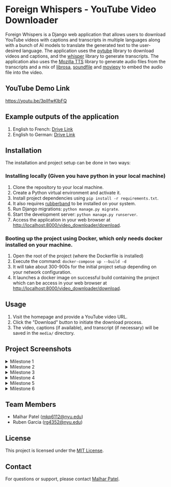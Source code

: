# Foreign Whispers - YouTube Video Downloader

Foreign Whispers is a Django web application that allows users to download YouTube videos with captions and transcripts in multiple languages along with a bunch of AI models to translate the generated text to the user-desired language. The application uses the [pytube](https://pytube.io/) library to download videos and captions, and the [whisper](https://github.com/openai/whisper) library to generate transcripts. The application also uses the [Mozilla TTS](https://tts.readthedocs.io/en/latest/tutorial_for_nervous_beginners.html) library to generate audio files from the transcripts and a mix of [librosa](https://librosa.org/), [soundfile](https://python-soundfile.readthedocs.io/en/0.11.0/) and [moviepy](https://zulko.github.io/moviepy/) to embed the audio file into the video.

## YouTube Demo Link
https://youtu.be/3plIfwKIbFQ

## Example outputs of the application
1. English to French: [Drive Link](https://drive.google.com/file/d/1Bulh9-KI_4KIDMoORQqxYUGn4zX2sFqL/view?usp=sharing)
2. English to German: [Drive Link](https://drive.google.com/file/d/1_aJITS4zPovRrP60tHlpvwf2Z85H3jkE/view?usp=sharing)


## Installation
The installation and project setup can be done in two ways:
### Installing locally (Given you have python in your local machine)
1. Clone the repository to your local machine.
2. Create a Python virtual environment and activate it.
3. Install project dependencies using `pip install -r requirements.txt`.
4. It also requires [rubberband](https://breakfastquay.com/rubberband/index.html) to be installed on your system.
5. Run Django migrations: `python manage.py migrate`.
6. Start the development server: `python manage.py runserver`.
7. Access the application in your web browser at [http://localhost:8000/video_downloader/download](http://localhost:8000/video_downloader/download/).
### Booting up the project using Docker, which only needs docker installed on your machine.
1. Open the root of the project (where the Dockerfile is installed)
2. Execute the command: `docker-compose up --build -d`
3. It will take about 300-900s for the initial project setup depending on your network configuration.
4. It launches a docker image on successful build containing the project which can be access in your web browser at [http://localhost:8000/video_downloader/download](http://localhost:8000/video_downloader/download/).


## Usage

1. Visit the homepage and provide a YouTube video URL.
2. Click the "Download" button to initiate the download process.
3. The video, captions (if available), and transcript (if necessary) will be saved in the `media/` directory.

## Project Screenshots

<details>
<summary>Milestone 1</summary>
  
![image](https://github.com/Leofierus/foreign-whispers/assets/51908556/d0e3fcac-bd56-4aa2-846f-4bbd6e03b50d)
![image](https://github.com/Leofierus/foreign-whispers/assets/51908556/c5b10734-8e21-4a69-9e43-38b7dafae349)
![image](https://github.com/Leofierus/foreign-whispers/assets/51908556/1fc2c275-4161-499f-bb95-e8dd96e912c8)
![image](https://github.com/Leofierus/foreign-whispers/assets/51908556/704e92ed-1146-4af5-ad6f-10089de3afe1)
</details>

<details>
<summary>Milestone 2</summary>
  
![image](https://github.com/Leofierus/foreign-whispers/assets/51908556/84728d52-3755-4024-8d8a-298f3d56f51a)
![image](https://github.com/Leofierus/foreign-whispers/assets/51908556/c5b10734-8e21-4a69-9e43-38b7dafae349)
![image](https://github.com/Leofierus/foreign-whispers/assets/51908556/eaf2baad-9eab-4e5d-9bc4-0c528e12c769)
![image](https://github.com/Leofierus/foreign-whispers/assets/51908556/8bd6070b-dafd-4be5-adcd-24b85a60e9a2)
![image](https://github.com/Leofierus/foreign-whispers/assets/51908556/b0c984ff-3d44-4e92-ba20-87c0ab5ce9e7)
</details>

<details>
<summary>Milestone 3</summary>
  
![image](https://github.com/Leofierus/foreign-whispers/assets/51908556/ba3b6673-08d0-4eed-bc71-f159d0ae3029)
![image](https://github.com/Leofierus/foreign-whispers/assets/51908556/89ad2b5a-f262-4ecf-a7b4-1a556b2d2d6e)
![image](https://github.com/Leofierus/foreign-whispers/assets/51908556/bca1c8d2-b6f9-4c25-912d-ee1d0632f881)
</details>

<details>
<summary>Milestone 4</summary>
The application will return an audio file within the media directory of the selected translation in a .wav format.
<img width="1440" alt="Screenshot 2023-11-26 at 3 48 38 PM" src="https://github.com/Leofierus/foreign-whispers/assets/143608003/5d8272a9-3571-4c11-8dad-318b594039e9">
<img width="1440" alt="Screenshot 2023-11-26 at 3 49 11 PM" src="https://github.com/Leofierus/foreign-whispers/assets/143608003/5115426f-53d6-4118-81d5-f237e322c6d9">
</details>

<details>
<summary>Milestone 5</summary>
  
![image](https://github.com/Leofierus/foreign-whispers/assets/51908556/655f6dff-34d6-4034-a99e-c64f1c64a158)
![image](https://github.com/Leofierus/foreign-whispers/assets/51908556/4d28cfbd-e063-403a-b11a-42301c088820)
![image](https://github.com/Leofierus/foreign-whispers/assets/51908556/10009143-07b7-437c-bfb1-ef7b00e2b3c7)
![image](https://github.com/Leofierus/foreign-whispers/assets/51908556/e0276f15-a970-42e6-a50a-5036a2e7e85a)
![image](https://github.com/Leofierus/foreign-whispers/assets/143608003/15dc22a5-78ad-4ecd-a5a0-cff99bc8b6d2)
![image](https://github.com/Leofierus/foreign-whispers/assets/143608003/fd555029-56bb-4476-8ab5-7e3ef4e47bc2)
![image](https://github.com/Leofierus/foreign-whispers/assets/143608003/1625b385-7cfb-47ac-907a-51d62b8c8f36)

</details>
<details>
<summary>Milestone 6</summary>
  
![image](https://github.com/Leofierus/foreign-whispers/assets/51908556/1c1244d5-1fe8-43b9-8442-1f0680ba650b)
![image](https://github.com/Leofierus/foreign-whispers/assets/51908556/9eb1cdc0-0fbc-460c-9c98-eaa666f2730c)

</details>


## Team Members
- Malhar Patel (mkp6112@nyu.edu)
- Ruben Garcia (rg4352@nyu.edu)

## License

This project is licensed under the [MIT License](LICENSE).

## Contact

For questions or support, please contact [Malhar Patel](mailto:malhar.p@nyu.com).

